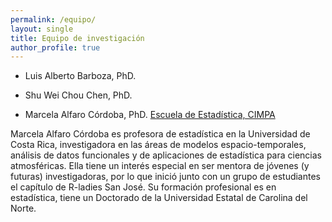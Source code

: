 ```yaml
---
permalink: /equipo/
layout: single
title: Equipo de investigación
author_profile: true
---
```



* Luis Alberto Barboza, PhD. 

* Shu Wei Chou Chen, PhD. 

* Marcela Alfaro Córdoba, PhD. [Escuela de Estadística, CIMPA](malfaro2.github.io)

Marcela Alfaro Córdoba es profesora de estadística en la Universidad de Costa Rica, investigadora en las áreas de modelos espacio-temporales, análisis de datos funcionales y de aplicaciones de estadística para ciencias atmosféricas. Ella tiene un interés especial en ser mentora de jóvenes (y futuras) investigadoras, por lo que inició junto con un grupo de estudiantes el capítulo de R-ladies San José. Su formación profesional es en estadística, tiene un Doctorado de la Universidad Estatal de Carolina del Norte.

